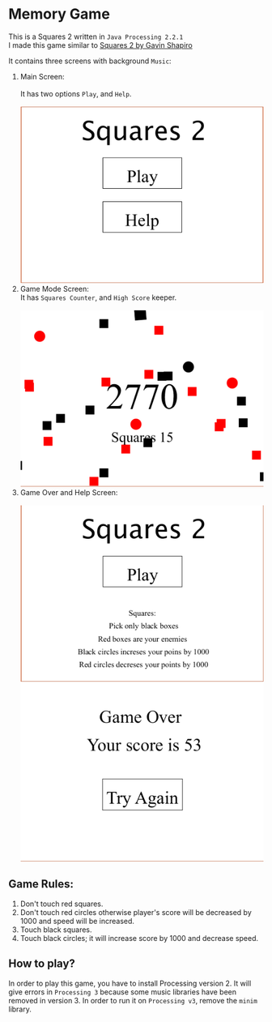 # Memory Game
This is a Squares 2 written in `Java Processing 2.2.1`<br/>
I made this game similar to [Squares 2 by Gavin Shapiro](http://www.albinoblacksheep.com/games/squares2)


It contains three screens with background `Music`:<br/>
1. Main Screen:<br/><br/>
  It has two options `Play`, and `Help`.<br/><br/>
  ![Main Screen](https://github.com/Muhammadwasi/Squares-2/blob/master/data/Main%20Menu.PNG)
1. Game Mode Screen:<br/>
  It has `Squares Counter`, and `High Score` keeper.<br/><br/>
  ![Game Mode](https://github.com/Muhammadwasi/Squares-2/blob/master/data/Game%20Mode.PNG)
1. Game Over and Help Screen:<br/><br />
  ![Help Screen](https://github.com/Muhammadwasi/Squares-2/blob/master/data/Help.PNG)
  ![Game Over Screen](https://github.com/Muhammadwasi/Squares-2/blob/master/data/Game%20Over.PNG)
## Game Rules:
1. Don't touch red squares.
1. Don't touch red circles otherwise player's score will be decreased by 1000 and speed will be increased.
1. Touch black squares.
1. Touch black circles; it will increase score by 1000 and decrease speed.
## How to play?
In order to play this game, you have to install Processing version 2. It will give errors in `Processing 3` because some music libraries have been removed in version 3. In order to run it on `Processing v3`, remove the `minim` library.
